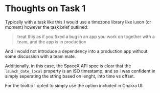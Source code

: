 # Thoughts on Task 1
Typically with a task like this I would use a timezone library like luxon (or moment) however the task brief outlined:

> treat this as if you fixed a bug in an app you work on together with a team, and the app is in production

And I would not introduce a dependency into a production app without some discussion with a team mate. 

Additionally, in this case, the SpaceX API spec is clear that the ``launch_date_local`` property is an ISO timestamp, and so I was confident in simply seperating the string based on lenght, into time vs offset.

For the tooltip I opted to simply use the option included in Chakra UI.